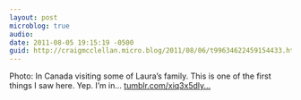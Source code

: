 ```yaml
---
layout: post
microblog: true
audio: 
date: 2011-08-05 19:15:19 -0500
guid: http://craigmcclellan.micro.blog/2011/08/06/t99634622459154433.html
---
```

Photo: In Canada visiting some of Laura’s family. This is one of the first things I saw here. Yep. I’m in... [tumblr.com/xiq3x5dly...](http://tumblr.com/xiq3x5dly3)
